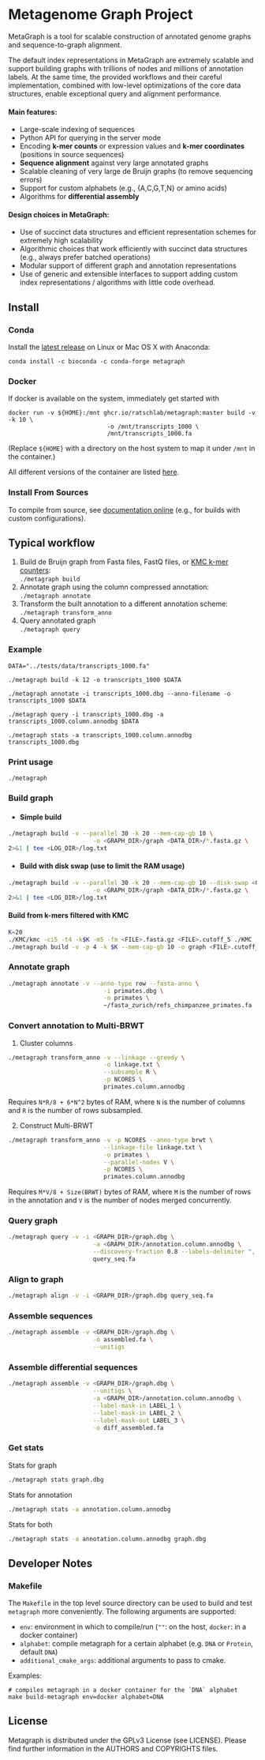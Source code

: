 # Metagenome Graph Project

MetaGraph is a tool for scalable construction of annotated genome graphs and sequence-to-graph alignment.

The default index representations in MetaGraph are extremely scalable and support building graphs with trillions of nodes and millions of annotation labels.
At the same time, the provided workflows and their careful implementation, combined with low-level optimizations of the core data structures, enable exceptional query and alignment performance.

#### Main features:
* Large-scale indexing of sequences
* Python API for querying in the server mode
* Encoding **k-mer counts** or expression values and **k-mer coordinates** (positions in source sequences)
* **Sequence alignment** against very large annotated graphs
* Scalable cleaning of very large de Bruijn graphs (to remove sequencing errors)
* Support for custom alphabets (e.g., {A,C,G,T,N} or amino acids)
* Algorithms for **differential assembly**

#### Design choices in MetaGraph:
* Use of succinct data structures and efficient representation schemes for extremely high scalability
* Algorithmic choices that work efficiently with succinct data structures (e.g., always prefer batched operations)
* Modular support of different graph and annotation representations
* Use of generic and extensible interfaces to support adding custom index representations / algorithms with little code overhead.

## Install

### Conda

Install the [latest release](https://github.com/ratschlab/metagraph/releases/latest) on Linux or Mac OS X with Anaconda:

```
conda install -c bioconda -c conda-forge metagraph
```

### Docker

If docker is available on the system, immediately get started with

```
docker run -v ${HOME}:/mnt ghcr.io/ratschlab/metagraph:master build -v -k 10 \
                            -o /mnt/transcripts_1000 \
                            /mnt/transcripts_1000.fa
```

(Replace `${HOME}` with a directory on the host system to map it under `/mnt` in the container.)

All different versions of the container are listed [here](https://github.com/ratschlab/metagraph/pkgs/container/metagraph).

### Install From Sources

To compile from source, see [documentation online](https://metagraph.ethz.ch/static/docs/installation.html#install-from-source) (e.g., for builds with custom configurations).


## Typical workflow
1. Build de Bruijn graph from Fasta files, FastQ files, or [KMC k-mer counters](https://github.com/refresh-bio/KMC/):\
`./metagraph build`
2. Annotate graph using the column compressed annotation:\
`./metagraph annotate`
3. Transform the built annotation to a different annotation scheme:\
`./metagraph transform_anno`
4. Query annotated graph\
`./metagraph query`

### Example
```
DATA="../tests/data/transcripts_1000.fa"

./metagraph build -k 12 -o transcripts_1000 $DATA

./metagraph annotate -i transcripts_1000.dbg --anno-filename -o transcripts_1000 $DATA

./metagraph query -i transcripts_1000.dbg -a transcripts_1000.column.annodbg $DATA

./metagraph stats -a transcripts_1000.column.annodbg transcripts_1000.dbg
```

### Print usage
`./metagraph`

### Build graph

* #### Simple build
```bash
./metagraph build -v --parallel 30 -k 20 --mem-cap-gb 10 \
                        -o <GRAPH_DIR>/graph <DATA_DIR>/*.fasta.gz \
2>&1 | tee <LOG_DIR>/log.txt
```

* #### Build with disk swap (use to limit the RAM usage)
```bash
./metagraph build -v --parallel 30 -k 20 --mem-cap-gb 10 --disk-swap <GRAPH_DIR> \
                        -o <GRAPH_DIR>/graph <DATA_DIR>/*.fasta.gz \
2>&1 | tee <LOG_DIR>/log.txt
```

#### Build from k-mers filtered with KMC
```bash
K=20
./KMC/kmc -ci5 -t4 -k$K -m5 -fm <FILE>.fasta.gz <FILE>.cutoff_5 ./KMC
./metagraph build -v -p 4 -k $K --mem-cap-gb 10 -o graph <FILE>.cutoff_5.kmc_pre
```

### Annotate graph
```bash
./metagraph annotate -v --anno-type row --fasta-anno \
                           -i primates.dbg \
                           -o primates \
                           ~/fasta_zurich/refs_chimpanzee_primates.fa
```

### Convert annotation to Multi-BRWT
1) Cluster columns
```bash
./metagraph transform_anno -v --linkage --greedy \
                           -o linkage.txt \
                           --subsample R \
                           -p NCORES \
                           primates.column.annodbg
```
Requires `N*R/8 + 6*N^2` bytes of RAM, where `N` is the number of columns and `R` is the number of rows subsampled.

2) Construct Multi-BRWT
```bash
./metagraph transform_anno -v -p NCORES --anno-type brwt \
                           --linkage-file linkage.txt \
                           -o primates \
                           --parallel-nodes V \
                           -p NCORES \
                           primates.column.annodbg
```
Requires `M*V/8 + Size(BRWT)` bytes of RAM, where `M` is the number of rows in the annotation and `V` is the number of nodes merged concurrently.

### Query graph
```bash
./metagraph query -v -i <GRAPH_DIR>/graph.dbg \
                        -a <GRAPH_DIR>/annotation.column.annodbg \
                        --discovery-fraction 0.8 --labels-delimiter ", " \
                        query_seq.fa
```

### Align to graph
```bash
./metagraph align -v -i <GRAPH_DIR>/graph.dbg query_seq.fa
```

### Assemble sequences
```bash
./metagraph assemble -v <GRAPH_DIR>/graph.dbg \
                        -o assembled.fa \
                        --unitigs
```

### Assemble differential sequences
```bash
./metagraph assemble -v <GRAPH_DIR>/graph.dbg \
                        --unitigs \
                        -a <GRAPH_DIR>/annotation.column.annodbg \
                        --label-mask-in LABEL_1 \
                        --label-mask-in LABEL_2 \
                        --label-mask-out LABEL_3 \
                        -o diff_assembled.fa
```

### Get stats
Stats for graph
```bash
./metagraph stats graph.dbg
```
Stats for annotation
```bash
./metagraph stats -a annotation.column.annodbg
```
Stats for both
```bash
./metagraph stats -a annotation.column.annodbg graph.dbg
```

## Developer Notes

### Makefile

The `Makefile` in the top level source directory can be used to build and test `metagraph` more conveniently. The following
arguments are supported:
* `env`: environment in which to compile/run (`""`: on the host, `docker`: in a docker container)
* `alphabet`: compile metagraph for a certain alphabet (e.g. `DNA` or `Protein`, default `DNA`)
* `additional_cmake_args`: additional arguments to pass to cmake.

Examples:

```
# compiles metagraph in a docker container for the `DNA` alphabet
make build-metagraph env=docker alphabet=DNA
```


## License
Metagraph is distributed under the GPLv3 License (see LICENSE).
Please find further information in the AUTHORS and COPYRIGHTS files.
